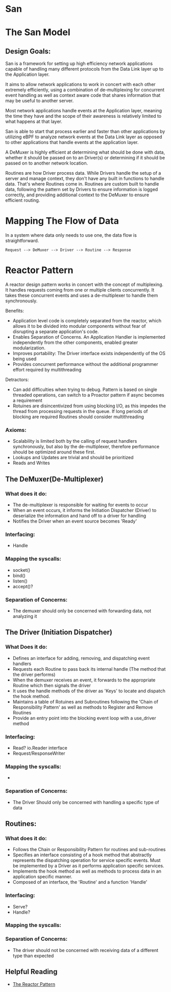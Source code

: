 # San

# The San Model

## Design Goals:
San is a framework for setting up high efficiency network applications capable 
of handling many different protocols from the Data Link layer up to the 
Application layer.

It aims to allow network applications to work in concert with 
each other extremely efficiently, using a combination of de-multiplexing for 
concurrent event handling as well as context aware code that shares 
information that may be useful to another server. 

Most network applications handle events at the Application layer, meaning
the time they have and the scope of their awareness is relatively limited
to what happens at that layer.

San is able to start that process earlier and faster than other applications 
by utilizing eBPF to analyze network events at the Data Link layer as 
opposed to other applications that handle events at the application layer.

A DeMuxer is highly efficient at determining what should be done with 
data, whether it should be passed on to an Driver(s)
or determining if it should be passed on to another network location.

Routines are how Driver process data. While Drivers handle the setup of 
a server and manage context, they don't have any built in functions to
handle data. That's where Routines come in. Routines are custom built to 
handle data, following the pattern set by Drivers to ensure information 
is logged correctly, and providing additional context to the DeMuxer to
ensure efficient routing.

# Mapping The Flow of Data

In a system where data only needs to use one, the data flow is 
straightforward.

```
Request --> DeMuxer --> Driver --> Routine --> Response
```

# Reactor Pattern
A reactor design pattern works in concert with the concept of multiplexing. It 
handles requests coming from one or multiple clients concurrently. 
It takes these concurrent events and uses a de-multiplexer to handle them
synchronously.

Benefits: 
 - Application level code is completely separated from the reactor, which allows it to be divided into modular components without fear of disrupting a separate application's code.
 - Enables Separation of Concerns. An Application Handler is implemented independently from the other components, enabled greater modularization.
 - Improves portability: The Driver interface exists independently of the OS being used
 - Provides concurrent performance without the additional programmer effort required by multithreading

Detractors:
 - Can add difficulties when trying to debug. Pattern is based on single threaded operations, can switch to a Proactor pattern if async becomes a requirement
 - Rotuines are disincentivized from using blocking I/O, as this impedes the thread from processing requests in the queue. If long periods of blocking are required Routines should consider multithreading

### Axioms:
 - Scalability is limited both by the calling of request handlers synchronously, but also by the de-multiplexer, therefore performance should be optimized around these first.
 - Lookups and Updates are trivial and should be prioritized 
 - Reads and Writes 

## The DeMuxer(De-Multiplexer)
### What does it do: 
 - The de-multiplexer is responsible for waiting for events to occur
 - When an event occurs, it informs the Initiation Dispatcher (Driver) to deserialize the information and hand off to a driver for handling
 - Notifies the Driver when an event source becomes 'Ready'

### Interfacing:
 - Handle

### Mapping the syscalls:
 - socket()
 - bind()
 - listen()
 - accept()?

### Separation of Concerns:
 - The demuxer should only be concerned with forwarding data, not analyzing it

## The Driver (Initiation Dispatcher)
### What Does it do:
 - Defines an interface for adding, removing, and dispatching event handlers
 - Requests each Routine to pass back its internal handle (The method that the driver performs)
 - When the demuxer receives an event, it forwards to the appropriate Routine which then signals the driver
 - It uses the handle methods of the driver as 'Keys' to locate and dispatch the hook method.
 - Maintains a table of Rotuines and Subroutines following the 'Chain of Responsibility Pattern' as well as methods to Register and Remove Routines
 - Provide an entry point into the blocking event loop with a use_driver method

### Interfacing:
 - Read? io.Reader interface
 - Request/ResponseWriter

### Mapping the syscalls:
 - 

### Separation of Concerns:
 - The Driver Should only be concerned with handling a specific type of data

## Routines:
### What does it do:
 - Follows the Chain or Responsibility Pattern for routines and sub-routines
 - Specifies an interface consisting of a hook method that abstractly represents the dispatching operation for service specific events. Must be implemented by a Driver as it performs application specific services.
 - Implements the hook method as well as methods to process data in an application specific manner.
 - Composed of an interface, the 'Routine' and a function 'Handle'
### Interfacing:
 - Serve?
 - Handle?

### Mapping the syscalls:

### Separation of Concerns:
 - The driver should not be concerned with receiving data of a different type than expected

## Helpful Reading
 - [The Reactor Pattern](http://www.dre.vanderbilt.edu/~schmidt/PDF/reactor-siemens.pdf)
